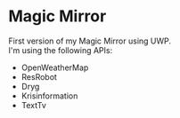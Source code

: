 # Magic Mirror
First version of my Magic Mirror using UWP.  
I'm using the following APIs:
* OpenWeatherMap
* ResRobot
* Dryg
* Krisinformation
* TextTv
